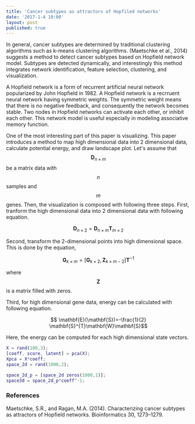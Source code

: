 ```yaml
---
title: 'Cancer subtypes as attractors of Hopfiled networks'
date: '2017-1-4 10:00'
layout: post
published: true
---
```

In general, cancer subtypes are determined by traditional clustering algorithms such as k-means clustering algorithms. (Maetschke et al., 2014) suggests a method to detect cancer subtypes based on Hopfield network model. Subtypes are detected dynamically, and interestingly this method integrates network identification, feature selection, clustering, and visualization.

A Hopfield network is a form of recurrent artificial neural network popularized by John Hopfield in 1982. A Hopfield network is a recrruent neural network having symmetric weights. The symmetric weight means that there is no negative feedback, and consequently the network becomes stable. Two nodes in Hopfield networks can activate each other, or inhibit each other. This network model is useful especially in modeling associative memory function. 

One of the most interesting part of this paper is visualizing. This paper introduces a method to map high dimensional data into 2 dimensional data, calculate potential energy, and draw landscape plot. Let's assume that $$ \mathbf{D}_{n\times m}$$ be a matrix data with $$n$$ samples and $$m$$ genes. Then, the visualization is composed with following three steps. First, tranform the high dimensional data into 2 dimensional data with following equation.

$$\mathbf{D}_{n\times2} = \mathbf{D}_{n\times m} \mathbf{T}_{m\times 2}$$

Second, transform the 2-dimensional points into high dimensional space. This is done by the equation, 

$$\mathbf{G}_{k\times m}=[\mathbf{G}_{k\times 2}, \mathbf{Z}_{k \times m-2}] \mathbf{T}^{-1}$$

where $$\mathbf{Z}$$ is a matrix filled with zeros.

Third, for high dimensional gene data, energy can be calculated with following equation.

$$ \mathbf{E}(\mathbf{S})=-\frac{1}{2} \mathbf{S}^{T}\mathbf{W}\mathbf{S}$$

Here, the energy can be computed for each high dimensional state vectors. 

```matlab
X = rand(100,3); 
[coeff, score, latent] = pca(X); 
Xpca = X*coeff; 
space_2d = rand(1000,2); 

space_2d_p = [space_2d zeros(1000,1)];
space3d = space_2d_p*coeff^-1;
```

### References
Maetschke, S.R., and Ragan, M.A. (2014). Characterizing cancer subtypes as attractors of Hopfield networks. Bioinformatics 30, 1273–1279.